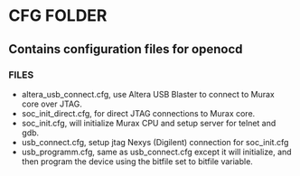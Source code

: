 # CFG FOLDER
## Contains configuration files for openocd

### FILES
  - altera_usb_connect.cfg, use Altera USB Blaster to connect to Murax core over JTAG.
  - soc_init_direct.cfg, for direct JTAG connections to Murax core.
  - soc_init.cfg, will initialize Murax CPU and setup server for telnet and gdb.
  - usb_connect.cfg, setup jtag Nexys (Digilent) connection for soc_init.cfg
  - usb_programm.cfg, same as usb_connect.cfg except it will initialize, and then program the device using the bitfile
    set to bitfile variable.
